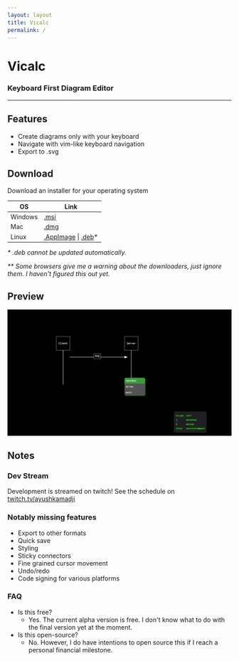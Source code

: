 ```yaml
---
layout: layout
title: Vicalc
permalink: /
---
```


# Vicalc

### Keyboard First Diagram Editor

---

## Features

- Create diagrams only with your keyboard
- Navigate with vim-like keyboard navigation
- Export to .svg

## Download

Download an installer for your operating system

| OS      | Link                                                                                                               |
| ------- | ------------------------------------------------------------------------------------------------------------------ |
| Windows | [.msi](../assets/download/vicalc_0.2.0_x64_en-US.msi)                                                              |
| Mac     | [.dmg](../assets/download/vicalc_0.2.0_x64.dmg)                                                                    |
| Linux   | [.AppImage](../assets/download/vicalc_0.2.0_amd64.AppImage) \| [.deb](../assets/download/vicalc_0.2.0_amd64.deb)\* |

_\* .deb cannot be updated automatically._

_\*\* Some browsers give me a warning about the downloaders, just ignore them. I haven't figured this out yet._

## Preview

![DemoImage](../assets/img/pre-alpha-demo.gif)

## Notes

### Dev Stream

Development is streamed on twitch!
See the schedule on [twitch.tv/ayushkamadji](https://www.twitch.tv/ayushkamadji)

### Notably missing features

- Export to other formats
- Quick save
- Styling
- Sticky connectors
- Fine grained cursor movement
- Undo/redo
- Code signing for various platforms

### FAQ

- Is this free?
  - Yes. The current alpha version is free. I don't know what to do with the final version yet at the moment.
- Is this open-source?
  - No. However, I do have intentions to open source this if I reach a personal financial milestone.
